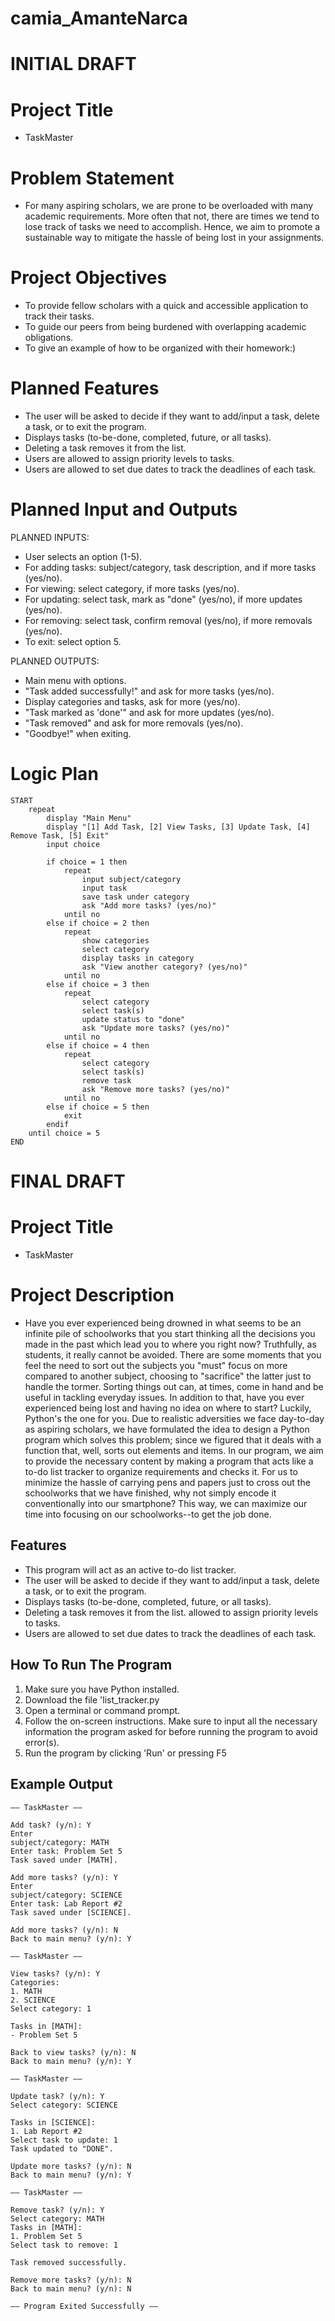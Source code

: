 # camia_AmanteNarca

# INITIAL DRAFT
# Project Title
- TaskMaster

# Problem Statement
- For many aspiring scholars, we are prone to be  overloaded with many academic requirements. More often that not, there are times we tend to lose track of tasks we need to accomplish. Hence, we aim to promote a sustainable way to mitigate the hassle of being lost in your assignments. 

# Project Objectives
- To provide fellow scholars with a quick and accessible application to track their tasks.
- To guide our peers from being burdened with overlapping academic obligations.
- To give an example of how to be organized with their homework:)
 
# Planned Features
- The user will be asked to decide if they want to add/input a task, delete a task, or to exit the program.
- Displays tasks (to-be-done, completed, future, or all tasks).
- Deleting a task removes it from the list.
- Users are allowed to assign priority levels to tasks.
- Users are allowed to set due dates to track the deadlines of each task.

# Planned Input and Outputs
  PLANNED INPUTS:
  - User selects an option (1-5).
  - For adding tasks: subject/category, task description, and if more tasks (yes/no).
  - For viewing: select category, if more tasks (yes/no).
  - For updating: select task, mark as "done" (yes/no), if more updates (yes/no).
  - For removing: select task, confirm removal (yes/no), if more removals (yes/no).
  - To exit: select option 5.

  PLANNED OUTPUTS:
  - Main menu with options.
  - "Task added successfully!" and ask for more tasks (yes/no).
  - Display categories and tasks, ask for more (yes/no).
  - "Task marked as 'done'" and ask for more updates (yes/no).
  - "Task removed" and ask for more removals (yes/no).
  - "Goodbye!" when exiting.

# Logic Plan
```
START
    repeat
        display "Main Menu"
        display "[1] Add Task, [2] View Tasks, [3] Update Task, [4] Remove Task, [5] Exit"
        input choice

        if choice = 1 then
            repeat
                input subject/category
                input task
                save task under category
                ask "Add more tasks? (yes/no)"
            until no
        else if choice = 2 then
            repeat
                show categories
                select category
                display tasks in category
                ask "View another category? (yes/no)"
            until no
        else if choice = 3 then
            repeat
                select category
                select task(s)
                update status to "done"
                ask "Update more tasks? (yes/no)"
            until no
        else if choice = 4 then
            repeat
                select category
                select task(s)
                remove task
                ask "Remove more tasks? (yes/no)"
            until no
        else if choice = 5 then
            exit
        endif
    until choice = 5
END
```
 

# FINAL DRAFT
# Project Title
- TaskMaster

# Project Description
- Have you ever experienced being drowned in what seems to be an infinite pile of schoolworks that you start thinking all the decisions you made in the past which lead you to where you right now? Truthfully, as students, it really cannot be avoided. There are some moments that you feel the need to sort out the subjects you "must" focus on more compared to another subject, choosing to "sacrifice" the latter just to handle the tormer. Sorting things out can, at times, come in hand and be useful in tackling everyday issues. In addition to that, have you ever experienced being lost and having no idea on where to start? Luckily, Python's the one for you. Due to realistic adversities we face day-to-day as aspiring scholars, we have formulated the idea to design a Python program which solves this problem; since we figured that it deals with a function that, well, sorts out elements and items. In our program, we aim to provide the necessary content by making a program that acts like a to-do list tracker to organize requirements and checks it. For us to minimize the hassle of carrying pens and papers just to cross out the schoolworks that we have finished, why not simply encode it conventionally into our smartphone? This way, we can maximize our time into focusing on our schoolworks--to get the job done.

## Features
-   This program will act as an active to-do list tracker.
-   The user will be asked to decide if they want to add/input a task, delete a task, or to exit the program.
-   Displays tasks (to-be-done, completed, future, or all tasks).
-   Deleting a task removes it from the list. allowed to assign priority levels to tasks.
-   Users are allowed to set due dates to track the deadlines of each task.

## How To Run The Program
1.    Make sure you have Python installed.
2.    Download the file 'list_tracker.py
3.    Open a terminal or command prompt.
4.    Follow the on-screen instructions. Make sure to input all the necessary information the program asked for before running the program to avoid error(s).
5.    Run the program by clicking 'Run' or pressing F5

## Example Output
```
—— TaskMaster ——
 
Add task? (y/n): Y
Enter
subject/category: MATH
Enter task: Problem Set 5
Task saved under [MATH].
 
Add more tasks? (y/n): Y
Enter
subject/category: SCIENCE
Enter task: Lab Report #2
Task saved under [SCIENCE].
 
Add more tasks? (y/n): N
Back to main menu? (y/n): Y
 
—— TaskMaster ——
 
View tasks? (y/n): Y
Categories:
1. MATH
2. SCIENCE
Select category: 1
 
Tasks in [MATH]:
- Problem Set 5
 
Back to view tasks? (y/n): N
Back to main menu? (y/n): Y
 
—— TaskMaster ——
 
Update task? (y/n): Y
Select category: SCIENCE
 
Tasks in [SCIENCE]:
1. Lab Report #2
Select task to update: 1
Task updated to "DONE".
 
Update more tasks? (y/n): N
Back to main menu? (y/n): Y
 
—— TaskMaster ——
 
Remove task? (y/n): Y
Select category: MATH
Tasks in [MATH]:
1. Problem Set 5
Select task to remove: 1
 
Task removed successfully.
 
Remove more tasks? (y/n): N
Back to main menu? (y/n): N
 
—— Program Exited Successfully ——
```
